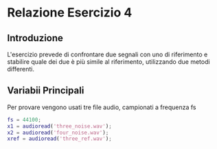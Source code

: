 # Relazione Esercizio 4

## Introduzione
L'esercizio prevede di confrontare due segnali con uno di riferimento e stabilire quale dei due è più simile al riferimento, utilizzando
due metodi differenti.

## Variabii Principali
Per provare vengono usati tre file audio, campionati a frequenza fs
```matlab
fs = 44100;
x1 = audioread('three_noise.wav');
x2 = audioread('four_noise.wav');
xref = audioread('three_ref.wav');
```
